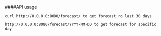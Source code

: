 ####API usage

```
curl http://0.0.0.0:8080/forecast/ to get forecast ro last 30 days
```

````
http://0.0.0.0:8080/forecast/YYYY-MM-DD to get forecast for specific day
````
